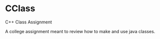 # CClass
C++ Class Assignment

A college assignment meant to review how to make and use java classes.
